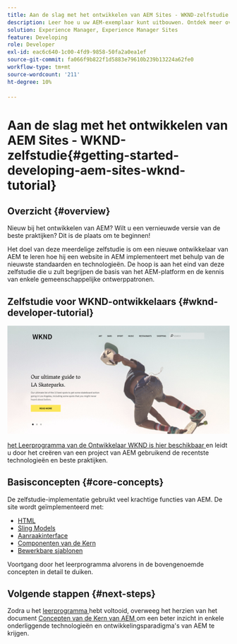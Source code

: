 ```yaml
---
title: Aan de slag met het ontwikkelen van AEM Sites - WKND-zelfstudie
description: Leer hoe u uw AEM-exemplaar kunt uitbouwen. Ontdek meer over het platform en de onderdelen, en over tools voor ontwikkeling en personalisatie.
solution: Experience Manager, Experience Manager Sites
feature: Developing
role: Developer
exl-id: eac6c640-1c00-4fd9-9858-50fa2a0ea1ef
source-git-commit: fa066f9b822f1d5883e79610b239b13224a62fe0
workflow-type: tm+mt
source-wordcount: '211'
ht-degree: 10%

---
```


# Aan de slag met het ontwikkelen van AEM Sites - WKND-zelfstudie{#getting-started-developing-aem-sites-wknd-tutorial}

## Overzicht {#overview}

Nieuw bij het ontwikkelen van AEM? Wilt u een vernieuwde versie van de beste praktijken? Dit is de plaats om te beginnen!

Het doel van deze meerdelige zelfstudie is om een nieuwe ontwikkelaar van AEM te leren hoe hij een website in AEM implementeert met behulp van de nieuwste standaarden en technologieën. De hoop is aan het eind van deze zelfstudie die u zult begrijpen de basis van het AEM-platform en de kennis van enkele gemeenschappelijke ontwerppatronen.

## Zelfstudie voor WKND-ontwikkelaars {#wknd-developer-tutorial}

![ WKND ](assets/screen_shot_2018-11-23at152453.png)

[ het Leerprogramma van de Ontwikkelaar WKND is hier beschikbaar ](https://experienceleague.adobe.com/docs/experience-manager-learn/getting-started-wknd-tutorial-develop/overview.html) en leidt u door het creëren van een project van AEM gebruikend de recentste technologieën en beste praktijken.

## Basisconcepten {#core-concepts}

De zelfstudie-implementatie gebruikt veel krachtige functies van AEM. De site wordt geïmplementeerd met:

* [ HTML ](https://experienceleague.adobe.com/docs/experience-manager-htl/content/overview.html)
* [ Sling Models ](https://sling.apache.org/documentation/bundles/models.html)
* [Aanraakinterface](/help/sites-developing/touch-ui-concepts.md)
* [ Componenten van de Kern ](https://experienceleague.adobe.com/docs/experience-manager-core-components/using/introduction.html)
* [Bewerkbare sjablonen](/help/sites-developing/page-templates-editable.md)

Voortgang door het leerprogramma alvorens in de bovengenoemde concepten in detail te duiken.

## Volgende stappen {#next-steps}

Zodra u het [ leerprogramma ](https://helpx.adobe.com/experience-manager/kt/sites/using/getting-started-wknd-tutorial-develop.html) hebt voltooid, overweeg het herzien van het document [ Concepten van de Kern van AEM ](/help/sites-developing/the-basics.md) om een beter inzicht in enkele onderliggende technologieën en ontwikkelingsparadigma&#39;s van AEM te krijgen.
